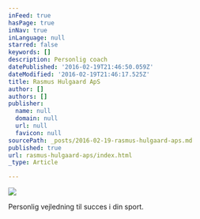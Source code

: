 ```yaml
---
inFeed: true
hasPage: true
inNav: true
inLanguage: null
starred: false
keywords: []
description: Personlig coach
datePublished: '2016-02-19T21:46:50.059Z'
dateModified: '2016-02-19T21:46:17.525Z'
title: Rasmus Hulgaard ApS
author: []
authors: []
publisher:
  name: null
  domain: null
  url: null
  favicon: null
sourcePath: _posts/2016-02-19-rasmus-hulgaard-aps.md
published: true
url: rasmus-hulgaard-aps/index.html
_type: Article

---
```

![](https://the-grid-user-content.s3-us-west-2.amazonaws.com/9035e4d2-01ab-464c-bede-d6258725c8c8.jpg)

Personlig vejledning til succes i din sport.